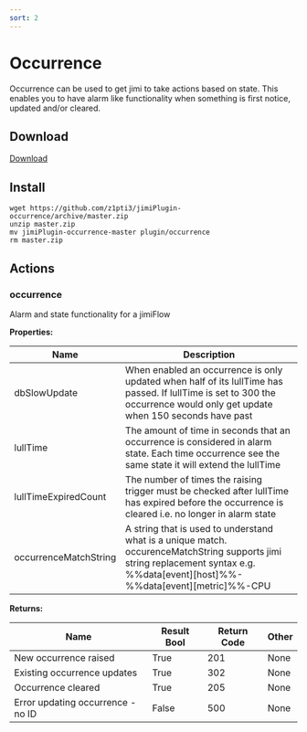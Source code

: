 ```yaml
---
sort: 2
---
```


# Occurrence

Occurrence can be used to get jimi to take actions based on state. This enables you to have alarm like functionality when something is first notice, updated and/or cleared.

## Download

[Download](https://github.com/z1pti3/jimiPlugin-occurrence)

## Install

```
wget https://github.com/z1pti3/jimiPlugin-occurrence/archive/master.zip
unzip master.zip
mv jimiPlugin-occurrence-master plugin/occurrence
rm master.zip
```

## Actions

### occurrence

Alarm and state functionality for a jimiFlow

**Properties:**

| Name | Description |
--- | ---
dbSlowUpdate | When enabled an occurrence is only updated when half of its lullTime has passed. If lullTime is set to 300 the occurrence would only get update when 150 seconds have past
lullTime | The amount of time in seconds that an occurrence is considered in alarm state. Each time occurrence see the same state it will extend the lullTime
lullTimeExpiredCount | The number of times the raising trigger must be checked after lullTime has expired before the occurrence is cleared i.e. no longer in alarm state
occurrenceMatchString | A string that is used to understand what is a unique match. occurenceMatchString supports jimi string replacement syntax e.g. %%data[event][host]%%-%%data[event][metric]%%-CPU  

**Returns:**

| Name | Result Bool | Return Code | Other |
--- | --- | --- | ---
New occurrence raised | True | 201 | None
Existing occurrence updates | True | 302 | None
Occurrence cleared | True | 205 | None
Error updating occurrence - no ID | False | 500 | None
